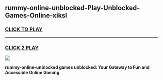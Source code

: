 
## rummy-online-unblocked-Play-Unblocked-Games-Online-xiksl
<h3>
<a href="https://premium76.site?title=rummy-online-unblocked&ref=25A">CLICK TO PLAY</a></h3>
<hr>

<h3>
<a href="https://premium76.site?title=rummy-online-unblocked&ref=25A">CLICK 2 PLAY</a>
  
</h3>

<a href="https://premium76.site?title=rummy-online-unblocked&ref=25A"><img src="https://clearcache.store/games.png"></a>


**rummy-online-unblocked games unblocked: Your Gateway to Fun and Accessible Online Gaming**
